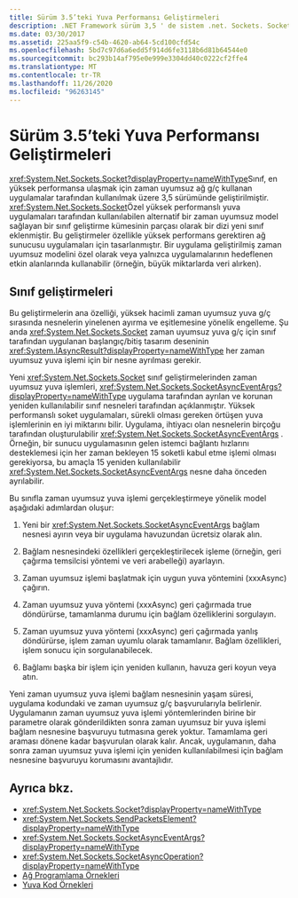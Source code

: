 ```yaml
---
title: Sürüm 3.5’teki Yuva Performansı Geliştirmeleri
description: .NET Framework sürüm 3,5 ' de sistem .net. Sockets. Socket sınıfına yönelik performans iyileştirmeleri hakkında bilgi edinin.
ms.date: 03/30/2017
ms.assetid: 225aa5f9-c54b-4620-ab64-5cd100cfd54c
ms.openlocfilehash: 5bd7c97d6a6edd5f914d6fe3118b6d81b64544e0
ms.sourcegitcommit: bc293b14af795e0e999e3304dd40c0222cf2ffe4
ms.translationtype: MT
ms.contentlocale: tr-TR
ms.lasthandoff: 11/26/2020
ms.locfileid: "96263145"
---
```

# <a name="socket-performance-enhancements-in-version-35"></a>Sürüm 3.5’teki Yuva Performansı Geliştirmeleri

<xref:System.Net.Sockets.Socket?displayProperty=nameWithType>Sınıf, en yüksek performansa ulaşmak için zaman uyumsuz ağ g/ç kullanan uygulamalar tarafından kullanılmak üzere 3,5 sürümünde geliştirilmiştir. <xref:System.Net.Sockets.Socket>Özel yüksek performanslı yuva uygulamaları tarafından kullanılabilen alternatif bir zaman uyumsuz model sağlayan bir sınıf geliştirme kümesinin parçası olarak bir dizi yeni sınıf eklenmiştir. Bu geliştirmeler özellikle yüksek performans gerektiren ağ sunucusu uygulamaları için tasarlanmıştır. Bir uygulama geliştirilmiş zaman uyumsuz modelini özel olarak veya yalnızca uygulamalarının hedeflenen etkin alanlarında kullanabilir (örneğin, büyük miktarlarda veri alırken).  
  
## <a name="class-enhancements"></a>Sınıf geliştirmeleri  

 Bu geliştirmelerin ana özelliği, yüksek hacimli zaman uyumsuz yuva g/ç sırasında nesnelerin yinelenen ayırma ve eşitlemesine yönelik engelleme. Şu anda <xref:System.Net.Sockets.Socket> zaman uyumsuz yuva g/ç için sınıf tarafından uygulanan başlangıç/bitiş tasarım deseninin <xref:System.IAsyncResult?displayProperty=nameWithType> her zaman uyumsuz yuva işlemi için bir nesne ayrılması gerekir.  
  
 Yeni <xref:System.Net.Sockets.Socket> sınıf geliştirmelerinden zaman uyumsuz yuva işlemleri, <xref:System.Net.Sockets.SocketAsyncEventArgs?displayProperty=nameWithType> uygulama tarafından ayrılan ve korunan yeniden kullanılabilir sınıf nesneleri tarafından açıklanmıştır. Yüksek performanslı soket uygulamaları, sürekli olması gereken örtüşen yuva işlemlerinin en iyi miktarını bilir. Uygulama, ihtiyacı olan nesnelerin birçoğu tarafından oluşturulabilir <xref:System.Net.Sockets.SocketAsyncEventArgs> . Örneğin, bir sunucu uygulamasının gelen istemci bağlantı hızlarını desteklemesi için her zaman bekleyen 15 soketli kabul etme işlemi olması gerekiyorsa, bu amaçla 15 yeniden kullanılabilir <xref:System.Net.Sockets.SocketAsyncEventArgs> nesne daha önceden ayrılabilir.  
  
 Bu sınıfla zaman uyumsuz yuva işlemi gerçekleştirmeye yönelik model aşağıdaki adımlardan oluşur:  
  
1. Yeni bir <xref:System.Net.Sockets.SocketAsyncEventArgs> bağlam nesnesi ayırın veya bir uygulama havuzundan ücretsiz olarak alın.  
  
2. Bağlam nesnesindeki özellikleri gerçekleştirilecek işleme (örneğin, geri çağırma temsilcisi yöntemi ve veri arabelleği) ayarlayın.  
  
3. Zaman uyumsuz işlemi başlatmak için uygun yuva yöntemini (xxxAsync) çağırın.  
  
4. Zaman uyumsuz yuva yöntemi (xxxAsync) geri çağırmada true döndürürse, tamamlanma durumu için bağlam özelliklerini sorgulayın.  
  
5. Zaman uyumsuz yuva yöntemi (xxxAsync) geri çağırmada yanlış döndürürse, işlem zaman uyumlu olarak tamamlanır. Bağlam özellikleri, işlem sonucu için sorgulanabilecek.  
  
6. Bağlamı başka bir işlem için yeniden kullanın, havuza geri koyun veya atın.  
  
 Yeni zaman uyumsuz yuva işlemi bağlam nesnesinin yaşam süresi, uygulama kodundaki ve zaman uyumsuz g/ç başvurularıyla belirlenir. Uygulamanın zaman uyumsuz yuva işlemi yöntemlerinden birine bir parametre olarak gönderildikten sonra zaman uyumsuz bir yuva işlemi bağlam nesnesine başvuruyu tutmasına gerek yoktur. Tamamlama geri araması dönene kadar başvurulan olarak kalır. Ancak, uygulamanın, daha sonra zaman uyumsuz yuva işlemi için yeniden kullanılabilmesi için bağlam nesnesine başvuruyu korumasını avantajlıdır.  
  
## <a name="see-also"></a>Ayrıca bkz.

- <xref:System.Net.Sockets.Socket?displayProperty=nameWithType>
- <xref:System.Net.Sockets.SendPacketsElement?displayProperty=nameWithType>
- <xref:System.Net.Sockets.SocketAsyncEventArgs?displayProperty=nameWithType>
- <xref:System.Net.Sockets.SocketAsyncOperation?displayProperty=nameWithType>
- [Ağ Programlama Örnekleri](network-programming-samples.md)
- [Yuva Kod Örnekleri](socket-code-examples.md)
